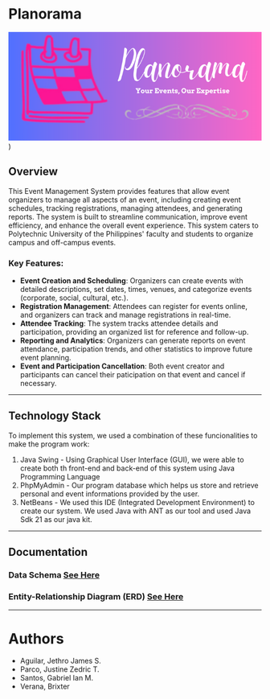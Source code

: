 # Planorama

![Alt Text](banner-logo.png))


## Overview
This Event Management System provides features that allow event organizers to manage all aspects of an event, including creating event schedules, tracking registrations, managing attendees, and generating reports. The system is built to streamline communication, improve event efficiency, and enhance the overall event experience. This system caters to Polytechnic University of the Philippines' faculty and students to organize campus and off-campus events.

### Key Features:
- **Event Creation and Scheduling**: Organizers can create events with detailed descriptions, set dates, times, venues, and categorize events (corporate, social, cultural, etc.).
- **Registration Management**: Attendees can register for events online, and organizers can track and manage registrations in real-time.
- **Attendee Tracking**: The system tracks attendee details and participation, providing an organized list for reference and follow-up.
- **Reporting and Analytics**: Organizers can generate reports on event attendance, participation trends, and other statistics to improve future event planning.
- **Event and Participation Cancellation**: Both event creator and participants can cancel their paticipation on that event and cancel if necessary.

---

## Technology Stack
To  implement this system, we used a combination of these funcionalities to make the program work:
1. Java Swing - Using Graphical User Interface (GUI), we were able to create both th front-end and back-end of this system using Java Programming Language
2. PhpMyAdmin - Our program database which helps us store and retrieve personal and event informations provided by the user.
3. NetBeans - We used this IDE (Integrated Development Environment) to create our system. We used Java with ANT as our tool and used Java Sdk 21 as our java kit.

---

## Documentation

### Data Schema [See Here](https://drive.google.com/file/d/1xkhfyjOwzeD-yZJWoSjOESlksb6UCE5X/view?usp=sharing)
### Entity-Relationship Diagram (ERD) [See Here](https://drive.google.com/file/d/1i9ZnTKAvhpccVZgbOflu_l36d7jeLKQv/view?usp=sharing)

---

# Authors
* Aguilar, Jethro James S.
* Parco, Justine Zedric T.
* Santos, Gabriel Ian M.
* Verana, Brixter
